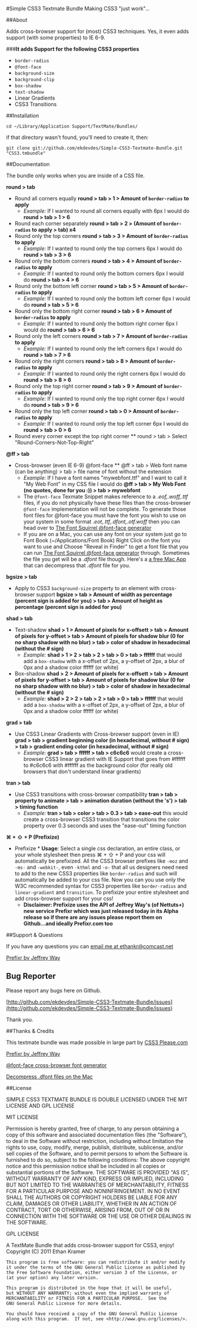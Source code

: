 #Simple CSS3 Textmate Bundle
Making CSS3 "just work"...

##About

Adds cross-browser support for (most) CSS3 techniques. Yes, it even adds support (with some properties) to IE 6-9.

###**It adds Support for the following CSS3 properties**

*   `border-radius`
*   `@font-face`
*   `background-size`
*   `background-clip`
*   `box-shadow`
*   `text-shadow`
*   Linear Gradients
*   CSS3 Transitions

##Installation

`cd ~/Library/Application Support/TextMate/Bundles/`

if that directory wasn't found, you'll need to create it, then:

`git clone git://github.com/ekdevdes/Simple-CSS3-Textmate-Bundle.git "CSS3.tmbundle"`

##Documentation

The bundle only works when you are inside of a CSS file.

**round > tab**

*   Round all corners equally **round > tab > 1 > Amount of `border-radius` to apply**
	*   *Example:* If I wanted to round all corners equally with 6px I would do **round > tab > 1 > 6**
*   Round each corner separately **round > tab > 2 > (Amount of `border-radius` to apply > tab) x4**
*   Round only the top corners **round > tab > 3 > Amount of `border-radius` to apply**
	*   *Example:* If I wanted to round only the top corners 6px I would do **round > tab > 3 > 6**
*   Round only the bottom corners **round > tab > 4 > Amount of `border-radius` to apply**
	*   *Example:* If I wanted to round only the bottom corners 6px I would do **round > tab > 4 > 6**
*   Round only the bottom left corner **round > tab > 5 > Amount of `border-radius` to apply**
	*   *Example:* If I wanted to round only the bottom left corner 6px I would do **round > tab > 5 > 6**
*   Round only the bottom right corner **round > tab > 6 > Amount of `border-radius` to apply**
	*   *Example:* If I wanted to round only the bottom right corner 6px I would do **round > tab > 6 > 6**
*   Round only the left corners **round > tab > 7 > Amount of `border-radius` to apply**
	*   *Example:* If I wanted to round only the left corners 6px I would do **round > tab > 7 > 6**
*   Round only the right corners **round > tab > 8 > Amount of `border-radius` to apply**
	*   *Example:* If I wanted to round only the right corners 6px I would do **round > tab > 8 > 6**
*   Round only the top right corner **round > tab > 9 > Amount of `border-radius` to apply**
	*   *Example:* If I wanted to round only the top right corner 6px I would do **round > tab > 9 > 6**
*   Round only the top left corner **round > tab > 0 > Amount of `border-radius` to apply**
	*   *Example:* If I wanted to round only the top left corner 6px I would do **round > tab > 0 > 6**
*	Round every corner except the top right corner ** round > tab > Select "Round-Corners-Not-Top-Right"

**@ff > tab**

*	Cross-browser (even IE 6-9) @font-face ** @ff > tab > Web font name (can be anything) > tab > file name of font without the extension
	*	*Example:* If I have a font names "mywebfont.ttf" and I want to call it "My Web Font" in my CSS file I would do **@ff > tab > My Web Font (no quotes, done for you :)) > tab > mywebfont**
	*	The `@font-face` Texmate Snippet makes reference to a *.eof,.woff,.ttf* files, if you do not physically have these files than the cross-browser `@font-face` implementation will not be complete. To generate those font files for @font-face you must have the font you wish to use on your system in some format *.eot,.ttf,.dfont,.otf.woff* then you can head over to [The Font Squirrel @font-face generator](http://www.fontsquirrel.com/fontface/generator)
	*	If you are on a Mac, you can use any font on your system just go to Font Book (~/Applications/Font Book) Right Click on the font you want to use and Choose "Reveal in Finder" to get a font file that you can run [The Font Squirrel @font-face generator](http://www.fontsquirrel.com/fontface/generator) through. Sometimes the file you get will be a *.dfont* file though. Here's a [ a free Mac App ](http://peter.upfold.org.uk/projects/dfontsplitter) that can decompress that *.dfont* file for you. 
	
**bgsize > tab**

*	Apply to CSS3 `background-size` property to an element with cross-browser support **bgsize > tab > Amount of width as percentage (percent sign is added for you) > tab > Amount of height as percentage (percent sign is added for you)**

**shad > tab**

*	Text-shadow **shad > 1 > Amount of pixels for x-offsett > tab > Amount of pixels for y-offset > tab > Amount of pixels for shadow blur (0 for no sharp shadow with no blur) > tab > color of shadow in hexadecimal (without the # sign)**
	*	*Example:*  **shad > 1 > 2 > tab > 2 > tab > 0 > tab > ffffff** that would add a `box-shadow` with a x-offset of 2px, a y-offset of 2px, a blur of 0px and a shadow color ffffff (or white)	
*	Box-shadow **shad > 2 > Amount of pixels for x-offsett > tab > Amount of pixels for y-offset > tab > Amount of pixels for shadow blur (0 for no sharp shadow with no blur) > tab > color of shadow in hexadecimal (without the # sign)**
	*	*Example:*  **shad > 2 > 2 > tab > 2 > tab > 0 > tab > ffffff** that would add a `box-shadow` with a x-offset of 2px, a y-offset of 2px, a blur of 0px and a shadow color ffffff (or white)

**grad > tab**

*	Use CSS3 Linear Gradients with Cross-browser support (even in IE) **grad > tab > gradient beginning color (in hexadecimal, without # sign) > tab > gradient ending color (in hexadecimal, without # sign)**
	*	*Example:* **grad > tab > ffffff > tab > c6c6c6** would create a cross-browser CSS3 linear gradient with IE Support that goes from #ffffff to #c6c6c6 with #ffffff as the background color (for really old browsers that don't understand linear gradients)
	
**tran > tab**
*	Use CSS3 transitions with cross-browser compatibility **tran > tab > property to animate > tab > animation duration (without the 's') > tab > timing function**
	*	*Example:* **tran > tab > color > tab > 0.3 > tab > ease-out** this would create a cross-browser CSS3 transition that transitions the color property over 0.3 seconds and uses the "ease-out" timing function
	
**⌘ + ⇧ + P    (Prefixize)**

* Prefixize *
	__Usage__: Select a single css declaration, an entire class, or your whole stylesheet then press  ⌘ + ⇧ + P and your css will automatically be prefixized. All the CSS3 browser prefixes like `-moz` and `-ms-` and `-webkit-`, even `-kthml` and `-o-` that all us designers need need to add to the new CSS3 properties like `border-radius` and such will automatically be added to your css file. Now you can you use only the W3C recommended syntax for CSS3 properties like `border-radius` and `linear-gradient` and `transition`. To prefixize your entire stylesheet and add cross-browser support for your css!
	*   **Disclaimer: Prefixize uses the API of Jeffrey Way's (of Nettuts+) new service Prefixr which was just released today in its Alpha release so if there are any issues please report them on Github...and ideally Prefixr.com too** 

##Support & Questions

If you have any questions you can [email me at ethankr@comcast.net](mailto:ethankr@comcast,net?subject=Simple-CSS4-Texmate-Bundle-Support)

[Prefixr by Jeffrey Way](http://prefixr.com)

Bug Reporter
------------

Please report any bugs here on Github. 

[http://github.com/ekdevdes/Simple-CSS3-Textmate-Bundle/issues](http://github.com/ekdevdes/Simple-CSS3-Textmate-Bundle/issues)

Thank you.

##Thanks & Credits

This textmate bundle was made possible in large part by [CSS3 Please.com](http://css3please.com)

[Prefixr by Jeffrey Way](http://prefixr.com)

[@font-face cross-browser font generator](http://www.fontsquirrel.com/fontface/generator)

[Decompress .dfont files on the Mac](http://peter.upfold.org.uk/projects/dfontsplitter)

##License

SIMPLE CSS3 TEXTMATE BUNDLE IS DOUBLE LICENSED UNDER THE MIT LICENSE AND GPL LICENSE

MIT LICENSE

Permission is hereby granted, free of charge, to any person obtaining a copy of this software and associated documentation files (the "Software"), to deal in the Software without restriction, including without limitation the rights to use, copy, modify, merge, publish, distribute, sublicense, and/or sell copies of the Software, and to permit persons to whom the Software is furnished to do so, subject to the following conditions:
The above copyright notice and this permission notice shall be included in all copies or substantial portions of the Software.
THE SOFTWARE IS PROVIDED "AS IS", WITHOUT WARRANTY OF ANY KIND, EXPRESS OR IMPLIED, INCLUDING BUT NOT LIMITED TO THE WARRANTIES OF MERCHANTABILITY, FITNESS FOR A PARTICULAR PURPOSE AND NONINFRINGEMENT. IN NO EVENT SHALL THE AUTHORS OR COPYRIGHT HOLDERS BE LIABLE FOR ANY CLAIM, DAMAGES OR OTHER LIABILITY, WHETHER IN AN ACTION OF CONTRACT, TORT OR OTHERWISE, ARISING FROM, OUT OF OR IN CONNECTION WITH THE SOFTWARE OR THE USE OR OTHER DEALINGS IN THE SOFTWARE.

GPL LICENSE

A TextMate Bundle that adds cross-browser support for CSS3, enjoy!
    Copyright (C) 2011  Ethan Kramer

    This program is free software: you can redistribute it and/or modify
    it under the terms of the GNU General Public License as published by
    the Free Software Foundation, either version 3 of the License, or
    (at your option) any later version.

    This program is distributed in the hope that it will be useful,
    but WITHOUT ANY WARRANTY; without even the implied warranty of
    MERCHANTABILITY or FITNESS FOR A PARTICULAR PURPOSE.  See the
    GNU General Public License for more details.

    You should have received a copy of the GNU General Public License
    along with this program.  If not, see <http://www.gnu.org/licenses/>.